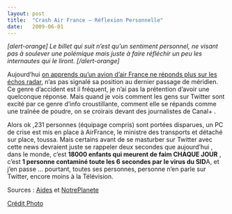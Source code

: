 ```yaml
---
layout:	post
title:	"Crash Air France — Réflexion Personnelle"
date:	2009-06-01
---
```


  *[alert-orange] Le billet qui suit n’est qu’un sentiment personnel, ne visant pas à soulever une polémique mais juste à faire réfléchir un peu les internautes qui le liront. [/alert-orange]*

Aujourd’hui [on apprends qu’un avion d’air France ne réponds plus sur les échos radar](http://twitter.com/BreakingNews/status/1989796930), n’as pas signalé sa position au dernier passage de méridien. Ce genre d’accident est il fréquent, je n’ai pas la prétention d’avoir une quelconque réponse. Mais quand je vois comment les gens sur Twitter sont excité par ce genre d’info croustillante, comment elle se répands comme une traînée de poudre, on se croirais devant des journalistes de Canal+ .

Alors ok ,231 personnes (équipage compris) sont portées disparues, un PC de crise est mis en place à AirFrance, le ministre des transports et détaché sur place, toussa. Mais certains avant de se masturber sur Twitter avec cette news devraient juste se rappeler deux secondes que aujourd’hui , dans le monde, c’est **18000 enfants qui meurent de faim CHAQUE JOUR** , c’est **1 personne contaminé toute les 6 secondes par le virus du SID**A, et j’en passe … pourtant, toutes ses personnes, personne n’en parle sur Twitter, encore moins à la Télévision.

Sources : [Aides](http://www.aides.org/) et [NotrePlanete](http://www.notre-planete.info/actualites/actu_1034_18000_enfants_meurent_chaque_jour.php)

[Crédit Photo](http://www.flickr.com/photos/yakusa77/4494796344/)

  